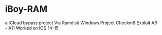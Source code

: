 # iBoy-RAM

a iCloud bypass project Via Ramdisk
Windows Project 
Checkm8 Exploit A9 - A11
Worked on IOS 14-15
